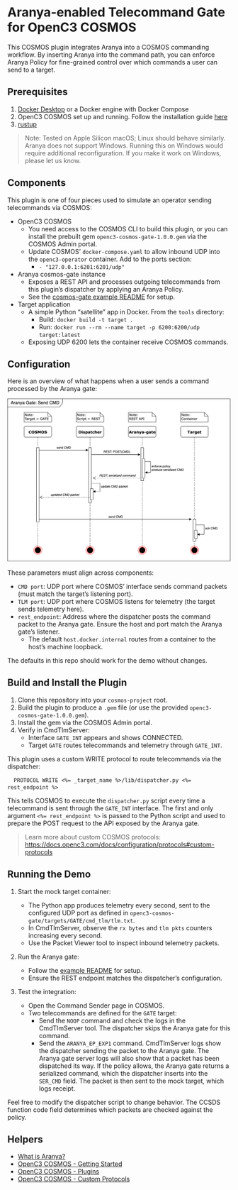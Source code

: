 # Aranya-enabled Telecommand Gate for OpenC3 COSMOS

This COSMOS plugin integrates Aranya into a COSMOS commanding workflow. By inserting Aranya into the command path, you can enforce Aranya Policy for fine-grained control over which commands a user can send to a target.

## Prerequisites
1. [Docker Desktop](https://docs.docker.com/get-started/get-docker/) or a Docker engine with Docker Compose
2. OpenC3 COSMOS set up and running. Follow the installation guide [here](https://docs.openc3.com/docs/getting-started/installation)
3. [rustup](https://rustup.rs/)

> Note: Tested on Apple Silicon macOS; Linux should behave similarly. Aranya does not support Windows. Running this on Windows would require additional reconfiguration. If you make it work on Windows, please let us know.

## Components
This plugin is one of four pieces used to simulate an operator sending telecommands via COSMOS:

- OpenC3 COSMOS
  - You need access to the COSMOS CLI to build this plugin, or you can install the prebuilt gem `openc3-cosmos-gate-1.0.0.gem` via the COSMOS Admin portal.
  - Update COSMOS’ `docker-compose.yaml` to allow inbound UDP into the `openc3-operator` container. Add to the ports section:
    - `- "127.0.0.1:6201:6201/udp"`
- Aranya cosmos-gate instance
  - Exposes a REST API and processes outgoing telecommands from this plugin’s dispatcher by applying an Aranya Policy.
  - See the [cosmos-gate example README](https://github.com/matcala/aranya/tree/d3c1cd841aba6d64c52d5a0f50637945d045ac87/examples/rust/cosmos-gate) for setup.
- Target application
  - A simple Python “satellite” app in Docker. From the `tools` directory:
    - Build: `docker build -t target .`
    - Run: `docker run --rm --name target -p 6200:6200/udp target:latest`
  - Exposing UDP 6200 lets the container receive COSMOS commands.

## Configuration
Here is an overview of what happens when a user sends a command processed by the Aranya gate:

![command sequence diagram](cmd_sequence_diagram.png)

These parameters must align across components:
- `CMD port`: UDP port where COSMOS’ interface sends command packets (must match the target’s listening port).
- `TLM port`: UDP port where COSMOS listens for telemetry (the target sends telemetry here).
- `rest_endpoint`: Address where the dispatcher posts the command packet to the Aranya gate. Ensure the host and port match the Aranya gate’s listener.
  - The default `host.docker.internal` routes from a container to the host’s machine loopback.

The defaults in this repo should work for the demo without changes.

## Build and Install the Plugin
1. Clone this repository into your `cosmos-project` root.
2. Build the plugin to produce a `.gem` file (or use the provided `openc3-cosmos-gate-1.0.0.gem`).
3. Install the gem via the COSMOS Admin portal.
4. Verify in CmdTlmServer:
   - Interface `GATE_INT` appears and shows CONNECTED.
   - Target `GATE` routes telecommands and telemetry through `GATE_INT`.

This plugin uses a custom WRITE protocol to route telecommands via the dispatcher:
```
  PROTOCOL WRITE <%= _target_name %>/lib/dispatcher.py <%= rest_endpoint %>
```
This tells COSMOS to execute the `dispatcher.py` script every time a telecommand is sent through the `GATE_INT` interface.
The first and only argument `<%= rest_endpoint %>` is passed to the Python script and used to prepare the POST request to the API exposed by the Aranya gate.

> Learn more about custom COSMOS protocols: https://docs.openc3.com/docs/configuration/protocols#custom-protocols

## Running the Demo
1. Start the mock target container:
   - The Python app produces telemetry every second, sent to the configured UDP port as defined in `openc3-cosmos-gate/targets/GATE/cmd_tlm/tlm.txt`.
   - In CmdTlmServer, observe the `rx bytes` and `tlm pkts` counters increasing every second.
   - Use the Packet Viewer tool to inspect inbound telemetry packets.

2. Run the Aranya gate:
   - Follow the [example README](https://github.com/matcala/aranya/tree/d3c1cd841aba6d64c52d5a0f50637945d045ac87/examples/rust/cosmos-gate) for setup.
   - Ensure the REST endpoint matches the dispatcher’s configuration.

3. Test the integration:
   - Open the Command Sender page in COSMOS.
   - Two telecommands are defined for the `GATE` target:
     - Send the `NOOP` command and check the logs in the CmdTlmServer tool. The dispatcher skips the Aranya gate for this command.
     - Send the `ARANYA_EP_EXP1` command. CmdTlmServer logs show the dispatcher sending the packet to the Aranya gate. The Aranya gate server logs will also show that a packet has been dispatched its way. If the policy allows, the Aranya gate returns a serialized command, which the dispatcher inserts into the `SER_CMD` field. The packet is then sent to the mock target, which logs receipt.

Feel free to modify the dispatcher script to change behavior. The CCSDS function code field determines which packets are checked against the policy.

## Helpers
- [What is Aranya?](https://aranya-project.github.io/)
- [OpenC3 COSMOS - Getting Started](https://docs.openc3.com/docs/getting-started/installation)
- [OpenC3 COSMOS - Plugins](https://docs.openc3.com/docs/configuration/plugins)
- [OpenC3 COSMOS - Custom Protocols](https://docs.openc3.com/docs/configuration/protocols#custom-protocols)

